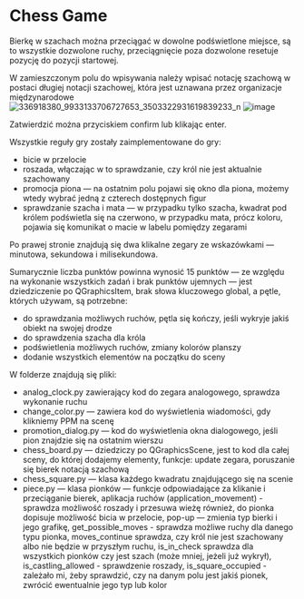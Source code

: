 # Chess Game

Bierkę w szachach można przeciągać w dowolne podświetlone miejsce, są to wszystkie dozwolone ruchy, przeciągnięcie poza dozwolone resetuje pozycję do pozycji startowej.

W zamieszczonym polu do wpisywania należy wpisać notację szachową w postaci długiej notacji szachowej, która jest uznawana przez organizacje międzynarodowe
![336918380_9933133706727653_3503322931619839233_n](https://user-images.githubusercontent.com/84084302/229420080-90031cad-38a8-4b80-82d0-b7a1a363cde4.png)
![image](https://user-images.githubusercontent.com/84084302/229420171-afc7a869-d1d2-4ed7-9a89-9b6d1f15fbe5.png)

Zatwierdzić można przyciskiem confirm lub klikając enter. 

Wszystkie reguły gry zostały zaimplementowane do gry:
- bicie w przelocie
- roszada, włączając w to sprawdzanie, czy król nie jest aktualnie szachowany
- promocja piona — na ostatnim polu pojawi się okno dla piona, możemy wtedy wybrać jedną z czterech dostępnych figur
- sprawdzanie szacha i mata — w przypadku tylko szacha, kwadrat pod królem podświetla się na czerwono, w przypadku mata, prócz koloru, pojawia się komunikat o macie w labelu pomiędzy zegarami

Po prawej stronie znajdują się dwa klikalne zegary ze wskazówkami — minutowa, sekundowa i milisekundowa.

Sumarycznie liczba punktów powinna wynosić 15 punktów — ze względu na wykonanie wszystkich zadań i brak punktów ujemnych — jest dziedziczenie po QGraphicsItem, brak słowa kluczowego global, a pętle, których używam, są potrzebne:
- do sprawdzania możliwych ruchów, pętla się kończy, jeśli wykryje jakiś obiekt na swojej drodze
- do sprawdzenia szacha dla króla
- podświetlenia możliwych ruchów, zmiany kolorów planszy
- dodanie wszystkich elementów na początku do sceny

W folderze znajdują się pliki:
- analog_clock.py zawierający kod do zegara analogowego, sprawdza wykonanie ruchu
- change_color.py — zawiera kod do wyświetlenia wiadomości, gdy klikniemy PPM na scenę
- promotion_dialog.py — kod do wyświetlenia okna dialogowego, jeśli pion znajdzie się na ostatnim wierszu
- chess_board.py — dziedziczy po QGraphicsScene, jest to kod dla całej sceny, do której dodajemy elementy, funkcje: update zegara, poruszanie się bierek notacją szachową
- chess_square.py — klasa każdego kwadratu znajdującego się na scenie
- piece.py — klasa pionków — funkcje odpowiadające za klikanie i przeciąganie bierek, aplikacja ruchów (application_movement) - sprawdza możliwość roszady i przesuwa wieżę również, do pionka dopisuje możliwość bicia w przelocie, pop-up — zmienia typ bierki i jego grafikę, get_possible_moves - sprawdza możliwe ruchy dla danego typu pionka, moves_continue sprawdza, czy król nie jest szachowany albo nie będzie w przyszłym ruchu, is_in_check sprawdza dla wszystkich pionków czy jest szach (może mniej, jeżeli już wykrył), is_castling_allowed - sprawdzenie roszady, is_square_occupied - zależało mi, żeby sprawdzić, czy na danym polu jest jakiś pionek, zwrócić ewentualnie jego typ lub kolor 
